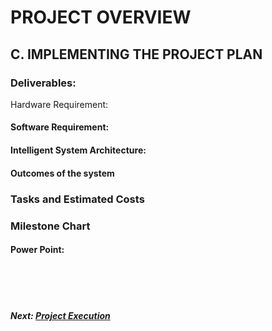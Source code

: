 # PROJECT OVERVIEW

## C. IMPLEMENTING THE PROJECT PLAN
### Deliverables:
Hardware Requirement:

#### Software Requirement:

#### Intelligent System Architecture:

#### Outcomes of the system

### Tasks and Estimated Costs

### Milestone Chart

#### Power Point:


<br><br><br>
##### Next: [Project Execution](D-PROJECT_EXECUTION.md)
